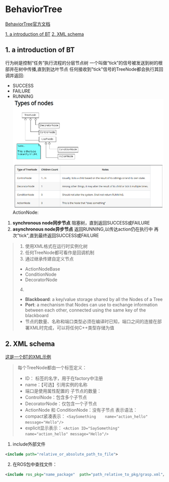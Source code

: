 # BehaviorTree 
[BehaviorTree官方文档](https://www.behaviortree.dev/docs/intro)

[1. a introduction of BT](#1)
[2. XML schema](#2)

## 1. a introduction of BT
<p id=1></p>

行为树是控制“任务”执行流程的分层节点树
一个叫做“tick”的信号被发送到树的根部并在树中传播,直到到达叶节点
任何接收到"tick"信号的TreeNode都会执行其回调并返回:
 - SUCCESS
 - FAILURE
 - RUNNING
![Node Type](./doc/nodetype.png)
ActionNode: 
1. **synchronous node同步节点**
    阻塞树，直到返回SUCCESS或FAILURE
2. **asynchronous node异步节点**
    返回RUNNING,以传达action仍在执行中
    再次"tick",直到最终返回SUCCESS或FAILURE

> 1. 使用XML格式在运行时实例化树
> 2. 任何TreeNode都可看作是回调机制
> 3. 通过继承传建自定义节点
>   - ActionNodeBase
>   - ConditionNode
>   - DecoratorNode
> 4.
>   - **Blackboard**: a key/value storage shared by all the Nodes of a Tree
>   - **Port**: a mechanism that Nodes can use to exchange information between each other, connected using the same key of the blackboard
>   - 节点的数量、名称和端口类型必须在编译时已知，端口之间的连接在部署XML时完成，可以将任何C++类型存储为值

## 2. XML schema
<p id=2></p>

[这是一个BT的XML示例](./doc/firstBT1.xml)
> 每个TreeNode都由一个标签定义：
>   - ID：  标签的名字，用于在factory中注册
>   - name：【可选】引用实例的名称
>   - 端口是使用属性配置的
> 子节点的数量：
>   - ControlNode：包含多个子节点
>   - DecoratorNode：仅包含一个子节点
>   - ActionNode 和 ConditionNode：没有子节点
> 表示语法：
>   - compact紧凑表示：
> ``<SaySomething    name="action_hello" message="Hello"/> ``
>   - explicit显示表示：
> ``<Action ID="SaySomething"   name="action_hello" message="Hello"/> ``

1. include外部文件
```xml
<include path="relative_or_absolute_path_to_file">
```
2. 在ROS包中查找文件：
```xml
<include ros_pkg="name_package"  path="path_relative_to_pkg/grasp.xml"/>
```
